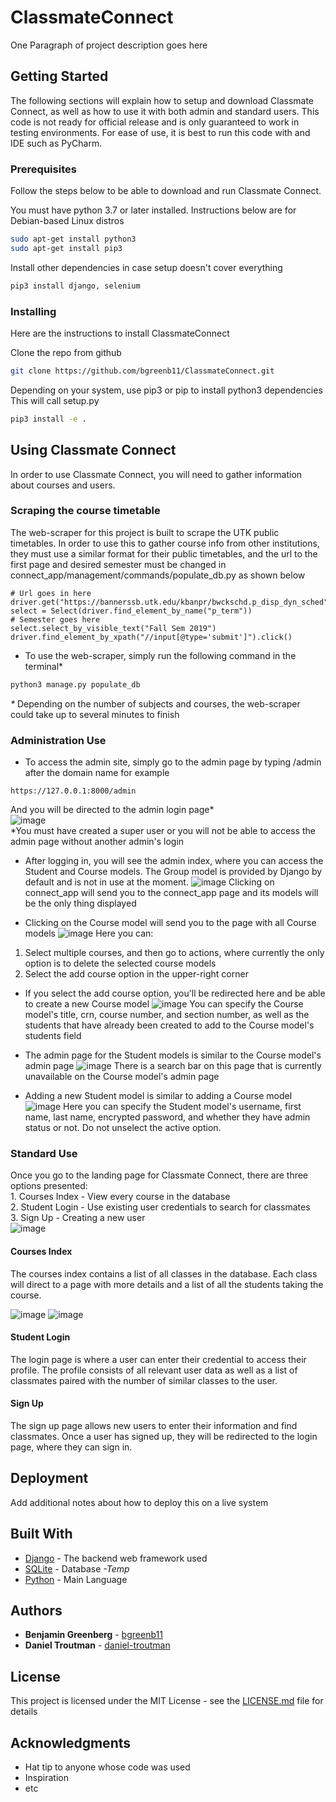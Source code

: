 # ClassmateConnect

One Paragraph of project description goes here

## Getting Started

The following sections will explain how to setup and download Classmate Connect, as well as how to use it with both 
admin and standard users. This code is not ready for official release and is only guaranteed to work in 
testing environments. For ease of use, it is best to run this code with and IDE such as PyCharm.

### Prerequisites

Follow the steps below to be able to download and run Classmate Connect.

You must have python 3.7 or later installed. Instructions below are for Debian-based Linux distros
```bash
sudo apt-get install python3
sudo apt-get install pip3
```

Install other dependencies in case setup doesn't cover everything
```bash
pip3 install django, selenium
```

### Installing

Here are the instructions to install ClassmateConnect

Clone the repo from github
```bash
git clone https://github.com/bgreenb11/ClassmateConnect.git
```

Depending on your system, use pip3 or pip to install python3 dependencies
This will call setup.py
```bash
pip3 install -e .
```


## Using Classmate Connect

In order to use Classmate Connect, you will need to gather information about courses and users. 

### Scraping the course timetable

The web-scraper for this project is built to scrape the UTK public timetables. In order to use
this to gather course info from other institutions, they must use a similar format 
for their public timetables, and the url to the first page and desired semester must be
changed in connect_app/management/commands/populate_db.py as shown below
```
# Url goes in here
driver.get("https://bannerssb.utk.edu/kbanpr/bwckschd.p_disp_dyn_sched")
select = Select(driver.find_element_by_name("p_term"))
# Semester goes here
select.select_by_visible_text("Fall Sem 2019")
driver.find_element_by_xpath("//input[@type='submit']").click()
```

* To use the web-scraper, simply run the following command in the terminal*
```bash
python3 manage.py populate_db
```
_*_ Depending on the number of subjects and courses, the web-scraper could take 
up to several minutes to finish
### Administration Use

* To access the admin site, simply go to the admin page by typing /admin after the domain name for example
```
https://127.0.0.1:8000/admin
```
And you will be directed to the admin login page*<br />
![image](https://user-images.githubusercontent.com/33168761/56465029-a0428f80-63c3-11e9-8364-7ccfe5cc5f63.png)
<br />
*You must have created a super user or you will not be able to access the admin page without another admin's login

* After logging in, you will see the admin index, where you can access the Student and Course models.
The Group model is provided by Django by default and is not in use at the moment.
![image](https://user-images.githubusercontent.com/33168761/56465059-35de1f00-63c4-11e9-8572-49a8d5b209ca.png)
Clicking on connect_app will send you to the connect_app page and its models will be the only thing displayed

* Clicking on the Course model will send you to the page with all Course models
![image](https://user-images.githubusercontent.com/33168761/56465068-72aa1600-63c4-11e9-8888-2ba750134da6.png)
Here you can: <br />
1) Select multiple courses, and then go to actions, where currently the only option is to delete
the selected course models
2) Select the add course option in the upper-right corner

* If you select the add course option, you'll be redirected here and be able to create a new Course model
![image](https://user-images.githubusercontent.com/33168761/56465095-07ad0f00-63c5-11e9-8bd0-6f33ba4d6a9f.png)
You can specify the Course model's title, crn, course number, and section number, as well as the students 
that have already been created to add to the Course model's students field

* The admin page for the Student models is similar to the Course model's admin page
![image](https://user-images.githubusercontent.com/33168761/56465113-7722fe80-63c5-11e9-8a8b-2ca40dfbd04b.png)
There is a search bar on this page that is currently unavailable on the Course model's admin page

* Adding a new Student model is similar to adding a Course model
![image](https://user-images.githubusercontent.com/33168761/56465140-e4369400-63c5-11e9-931e-70bad4fa137f.png)
Here you can specify the Student model's username, first name, last name, encrypted password, and whether
they have admin status or not. Do not unselect the active option.

### Standard Use

Once you go to the landing page for Classmate Connect, there are three options presented:<br />
    1. Courses Index - View every course in the database<br />
    2. Student Login - Use existing user credentials to search for classmates<br />
    3. Sign Up - Creating a new user<br />
![image](https://user-images.githubusercontent.com/39277609/56462451-4032f580-6391-11e9-812c-ea4d58183bb4.png)

#### Courses Index

The courses index contains a list of all classes in the database. Each class will direct to a page with more details
and a list of all the students taking the course.

![image](https://user-images.githubusercontent.com/39277609/56462908-0fef5500-6399-11e9-868e-ba9fec0be442.png)
![image](https://user-images.githubusercontent.com/39277609/56462894-ce5eaa00-6398-11e9-9221-910237f51fbe.png)

#### Student Login

The login page is where a user can enter their credential to access their profile. The profile consists of all relevant
user data as well as a list of classmates paired with the number of similar classes to the user.

#### Sign Up

The sign up page allows new users to enter their information and find classmates. Once a user has signed up, they will
be redirected to the login page, where they can sign in.

## Deployment

Add additional notes about how to deploy this on a live system

## Built With

* [Django](https://docs.djangoproject.com/en/2.2/) - The backend web framework used
* [SQLite](https://www.sqlite.org/index.html) - Database _-Temp_
* [Python](https://www.python.org/) - Main Language

## Authors

* **Benjamin Greenberg**  - [bgreenb11](https://github.com/bgreenb11)
* **Daniel Troutman** - [daniel-troutman](https://github.com/daniel-troutman)

## License

This project is licensed under the MIT License - see the [LICENSE.md](LICENSE.md) file for details

## Acknowledgments

* Hat tip to anyone whose code was used
* Inspiration
* etc